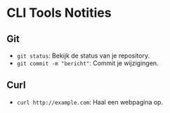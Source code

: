 # CLI Tools Notities

## Git
-  `git status`: Bekijk de status van je repository.
- `git commit -m "bericht"`: Commit je wijzigingen.

## Curl
- `curl http://example.com`: Haal een webpagina op.
